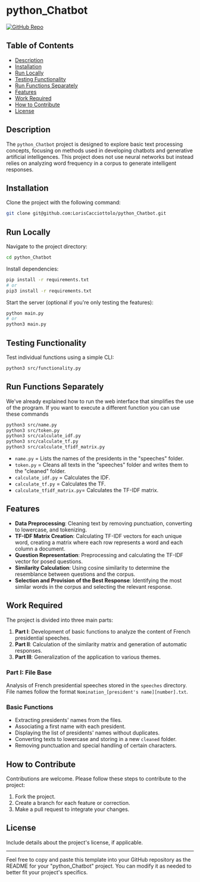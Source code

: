 # python_Chatbot

[![GitHub Repo](https://img.shields.io/badge/Open-GitHub%20Repo-blue?logo=github)](https://github.com/LorisCacciottolo/python_Chatbot/tree/main)

## Table of Contents
- [Description](#description)
- [Installation](#installation)
- [Run Locally](#run-locally)
- [Testing Functionality](#testing-functionality)
- [Run Functions Separately](#run-functions-separately)
- [Features](#features)
- [Work Required](#work-required)
- [How to Contribute](#how-to-contribute)
- [License](#license)

## Description
The `python_Chatbot` project is designed to explore basic text processing concepts, focusing on methods used in developing chatbots and generative artificial intelligences. This project does not use neural networks but instead relies on analyzing word frequency in a corpus to generate intelligent responses.

## Installation
Clone the project with the following command:
```bash
git clone git@github.com:LorisCacciottolo/python_Chatbot.git
```

## Run Locally

Navigate to the project directory:

```bash
cd python_Chatbot
```

Install dependencies:

```bash
pip install -r requirements.txt
# or
pip3 install -r requirements.txt
```

Start the server (optional if you're only testing the features):

```bash
python main.py
# or
python3 main.py
```

## Testing Functionality

Test individual functions using a simple CLI:

```bash
python3 src/functionality.py
```

## Run Functions Separately

We've already explained how to run the web interface that simplifies the use of the program.
If you want to execute a different function you can use these commands

```bash
python3 src/name.py
python3 src/token.py
python3 src/calculate_idf.py
python3 src/calculate_tf.py
python3 src/calculate_tfidf_matrix.py
```

- `name.py` = Lists the names of the presidents in the "speeches" folder.
- `token.py` = Cleans all texts in the "speeches" folder and writes them to the "cleaned" folder.
- `calculate_idf.py` = Calculates the IDF.
- `calculate_tf.py` = Calculates the TF.
- `calculate_tfidf_matrix.py`= Calculates the TF-IDF matrix.

## Features
- **Data Preprocessing**: Cleaning text by removing punctuation, converting to lowercase, and tokenizing.
- **TF-IDF Matrix Creation**: Calculating TF-IDF vectors for each unique word, creating a matrix where each row represents a word and each column a document.
- **Question Representation**: Preprocessing and calculating the TF-IDF vector for posed questions.
- **Similarity Calculation**: Using cosine similarity to determine the resemblance between questions and the corpus.
- **Selection and Provision of the Best Response**: Identifying the most similar words in the corpus and selecting the relevant response.

## Work Required
The project is divided into three main parts:
1. **Part I**: Development of basic functions to analyze the content of French presidential speeches.
2. **Part II**: Calculation of the similarity matrix and generation of automatic responses.
3. **Part III**: Generalization of the application to various themes.

### Part I: File Base
Analysis of French presidential speeches stored in the `speeches` directory. File names follow the format `Nomination_[president's name][number].txt`.

### Basic Functions
- Extracting presidents' names from the files.
- Associating a first name with each president.
- Displaying the list of presidents' names without duplicates.
- Converting texts to lowercase and storing in a new `cleaned` folder.
- Removing punctuation and special handling of certain characters.

## How to Contribute
Contributions are welcome. Please follow these steps to contribute to the project:
1. Fork the project.
2. Create a branch for each feature or correction.
3. Make a pull request to integrate your changes.

## License
Include details about the project's license, if applicable.

---

Feel free to copy and paste this template into your GitHub repository as the README for your "python_Chatbot" project. You can modify it as needed to better fit your project's specifics.